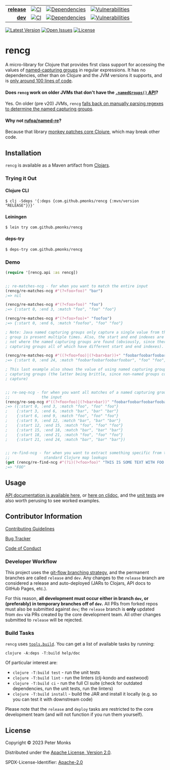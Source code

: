 | | | | |
|---:|:---:|:---:|:---:|
| [**release**](https://github.com/pmonks/rencg/tree/release) | [![CI](https://github.com/pmonks/rencg/actions/workflows/ci.yml/badge.svg?branch=release)](https://github.com/pmonks/rencg/actions?query=workflow%3ACI+branch%3Arelease) | [![Dependencies](https://github.com/pmonks/rencg/actions/workflows/dependencies.yml/badge.svg?branch=release)](https://github.com/pmonks/rencg/actions?query=workflow%3Adependencies+branch%3Arelease) | [![Vulnerabilities](https://github.com/pmonks/rencg/actions/workflows/vulnerabilities.yml/badge.svg?branch=release)](https://pmonks.github.io/rencg/nvd/dependency-check-report.html) |
| [**dev**](https://github.com/pmonks/rencg/tree/dev)  | [![CI](https://github.com/pmonks/rencg/actions/workflows/ci.yml/badge.svg?branch=dev)](https://github.com/pmonks/rencg/actions?query=workflow%3ACI+branch%3Adev) | [![Dependencies](https://github.com/pmonks/rencg/actions/workflows/dependencies.yml/badge.svg?branch=dev)](https://github.com/pmonks/rencg/actions?query=workflow%3Adependencies+branch%3Adev) | [![Vulnerabilities](https://github.com/pmonks/rencg/actions/workflows/vulnerabilities.yml/badge.svg?branch=dev)](https://github.com/pmonks/rencg/actions?query=workflow%3Avulnerabilities+branch%3Adev) |

[![Latest Version](https://img.shields.io/clojars/v/com.github.pmonks/rencg)](https://clojars.org/com.github.pmonks/rencg/) [![Open Issues](https://img.shields.io/github/issues/pmonks/rencg.svg)](https://github.com/pmonks/rencg/issues) [![License](https://img.shields.io/github/license/pmonks/rencg.svg)](https://github.com/pmonks/rencg/blob/release/LICENSE)


# rencg

A micro-library for Clojure that provides first class support for accessing the values of [named-capturing groups](https://docs.oracle.com/en/java/javase/17/docs/api/java.base/java/util/regex/Pattern.html#groupname) in regular expressions. It has no dependencies, other than on Clojure and the JVM versions it supports, and is [only around 100 lines of code](https://github.com/pmonks/rencg/blob/release/src/rencg/).

#### Does `rencg` work on older JVMs that don't have the [`.namedGroups()` API](https://docs.oracle.com/en/java/javase/21/docs/api/java.base/java/util/regex/Pattern.html#namedGroups())?

Yes. On older (pre v20) JVMs, `rencg` [falls back on manually parsing regexes to determine the named capturing groups](https://github.com/pmonks/rencg/blob/release/src/rencg/non_native.clj).

#### Why not [rufoa/named-re](https://github.com/rufoa/named-re)?

Because that library [monkey patches core Clojure](https://github.com/rufoa/named-re/blob/master/src/named_re/core.clj#L26-L32), which may break other code.

## Installation

`rencg` is available as a Maven artifact from [Clojars](https://clojars.org/com.github.pmonks/rencg).

### Trying it Out

#### Clojure CLI

```shell
$ clj -Sdeps '{:deps {com.github.pmonks/rencg {:mvn/version "RELEASE"}}}'
```

#### Leiningen

```shell
$ lein try com.github.pmonks/rencg
```

#### deps-try

```shell
$ deps-try com.github.pmonks/rencg
```

### Demo

```clojure
(require '[rencg.api :as rencg])


;; re-matches-ncg - for when you want to match the entire input
(rencg/re-matches-ncg #"(?<foo>foo)" "bar")
;=> nil

(rencg/re-matches-ncg #"(?<foo>foo)" "foo")
;=> {:start 0, :end 3, :match "foo", "foo" "foo"}

(rencg/re-matches-ncg #"(?<foo>foo)+" "foofoo")
;=> {:start 0, :end 6, :match "foofoo", "foo" "foo"}

; Note: Java named capturing groups only capture a single value from the input, even if the
; group is present multiple times. Also, the start and end indexes are for the entire match,
; not where the named capturing groups are found (obviously, since there may be many named
; capturing groups all of which have different start and end indexes).

(rencg/re-matches-ncg #"((?<foo>foo)|(?<bar>bar))+" "foobarfoobarfoobarfoobar")
;=> {:start 0, :end 24, :match "foobarfoobarfoobarfoobar", "foo" "foo", "bar" "bar"}

; This last example also shows the value of using named capturing groups instead of numbered
; capturing groups (the latter being brittle, since non-named groups conflate grouping and
; capture)


;; re-seq-ncg - for when you want all matches of a named capturing group that exist within
;;              the input
(rencg/re-seq-ncg #"((?<foo>foo)|(?<bar>bar))" "foobarfoobarfoobarfoobar")
;=> ({:start 0, :end 3, :match "foo", "foo" "foo"}
;    {:start 3, :end 6, :match "bar", "bar" "bar"}
;    {:start 6, :end 9, :match "foo", "foo" "foo"}
;    {:start 9, :end 12, :match "bar", "bar" "bar"}
;    {:start 12, :end 15, :match "foo", "foo" "foo"}
;    {:start 15, :end 18, :match "bar", "bar" "bar"}
;    {:start 18, :end 21, :match "foo", "foo" "foo"}
;    {:start 21, :end 24, :match "bar", "bar" "bar"})


;; re-find-ncg - for when you want to extract something specific from the input, using
;;               standard Clojure map lookups
(get (rencg/re-find-ncg #"(?i)(?<foo>foo)" "THIS IS SOME TEXT WITH FOO IN IT") "foo")
;=> "FOO"
```

## Usage

[API documentation is available here](https://pmonks.github.io/rencg/), or [here on cljdoc](https://cljdoc.org/d/com.github.pmonks/rencg/), and the [unit tests](https://github.com/pmonks/rencg/blob/release/test/rencg/api_test.clj) are also worth perusing to see worked examples.

## Contributor Information

[Contributing Guidelines](https://github.com/pmonks/rencg/blob/release/.github/CONTRIBUTING.md)

[Bug Tracker](https://github.com/pmonks/rencg/issues)

[Code of Conduct](https://github.com/pmonks/rencg/blob/release/.github/CODE_OF_CONDUCT.md)

### Developer Workflow

This project uses the [git-flow branching strategy](https://nvie.com/posts/a-successful-git-branching-model/), and the permanent branches are called `release` and `dev`.  Any changes to the `release` branch are considered a release and auto-deployed (JARs to Clojars, API docs to GitHub Pages, etc.).

For this reason, **all development must occur either in branch `dev`, or (preferably) in temporary branches off of `dev`.**  All PRs from forked repos must also be submitted against `dev`; the `release` branch is **only** updated from `dev` via PRs created by the core development team.  All other changes submitted to `release` will be rejected.

### Build Tasks

`rencg` uses [`tools.build`](https://clojure.org/guides/tools_build). You can get a list of available tasks by running:

```
clojure -A:deps -T:build help/doc
```

Of particular interest are:

* `clojure -T:build test` - run the unit tests
* `clojure -T:build lint` - run the linters (clj-kondo and eastwood)
* `clojure -T:build ci` - run the full CI suite (check for outdated dependencies, run the unit tests, run the linters)
* `clojure -T:build install` - build the JAR and install it locally (e.g. so you can test it with downstream code)

Please note that the `release` and `deploy` tasks are restricted to the core development team (and will not function if you run them yourself).

## License

Copyright © 2023 Peter Monks

Distributed under the [Apache License, Version 2.0](http://www.apache.org/licenses/LICENSE-2.0).

SPDX-License-Identifier: [Apache-2.0](https://spdx.org/licenses/Apache-2.0)
